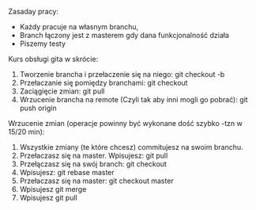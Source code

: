 Zasaday pracy: 
- Każdy pracuje na własnym branchu, 
- Branch łączony jest z masterem gdy dana funkcjonalność działa
- Piszemy testy

Kurs obsługi gita w skrócie: 
1. Tworzenie brancha i przełaczenie się na niego: git checkout -b <nazwa brancha>
2. Przełaczanie się pomiędzy branchami: git checkout <nazwa brancha>
3. Zaciągięcie zmian: git pull 
4. Wrzucenie brancha na remote (Czyli tak aby inni mogli go pobrać): git push origin <nazwa brancha>

Wrzucenie zmian (operacje powinny być wykonane dość szybko -tzn w 15/20 min): 
1. Wszystkie zmiany (te które chcesz) commitujesz na swoim branchu.
2. Przełaczasz się na master. Wpisujesz: git pull
3. Przełączasz się na swój branch: git checkout <Twoja nazwa brancha>
3. Wpisujesz: git rebase master
4. Przełaczasz się na master: git checkout master
5. Wpisujesz git merge <Twoja nazwa brancha>
6. Wpisujesz git pull  

